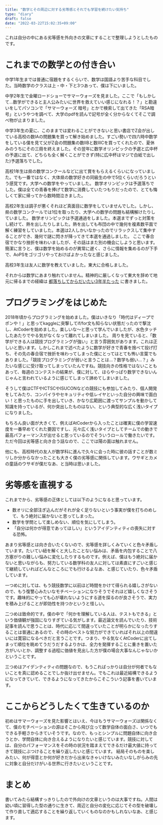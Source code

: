 ```yaml
---
title: "数学とその周辺に対する劣等感とそれでも学習を続けたい気持ち"
type: "diary"
draft: false
date: "2022-03-22T15:02:35+09:00"
---
```


これは自分の中にある劣等感を外向きの文章にすることで整理しようとしたものです。

# これまでの数学との付き合い

中学1年生までは普通に宿題をするくらいで、数学は国語より苦手な科目でした。当時数学のクラスは上・中・下と3つあって、僕は下にいました。

中学2年生で金曜ロードショーでサマーウォーズを見ました。ここで「もしかして...数学ができると主人公みたいに世界を救えていい感じになれる！？」と勘違いをしてパソコンで「サマーウォーズ 暗号」とかで検索して出てきた「RSA暗号」というやつを調べて、大学のpdfを読んで記号が全く分からなくてそこで調べ物が止まりました。

中学3年生の夏に、このままでは変わることができないと思い書店でZ会が出している高校の数IAの問題集を買って解き始めました。すごい勢いで四六時中数学をしている僕を見て父がZ会の問題集の数IIBと数IIICを買ってくれたので、夏休みのうちにその三冊を終えました。その翌年に数学オリンピックの予選と広中杯の予選に出て、どちらも全く解くことができず(特に広中杯はマジで白紙で出した)予選落ちでした。

高校1年生は県の数学コンクールなどに出て賞をもらえるくらいになっていました。でも一番ではなく、大体県の数学好きの同級生の中で5位くらいだろうという感覚です。大学への数学をやっていました。
数学オリンピックは予選落ちでした。僕は全ての青春を捧げて数学に消費していたつもりだったので、とても悔しくて家に帰ってから数時間泣きました。

高校2年生は調子が悪くそれほど真面目に数学をしていませんでした。しかし、県の数学コンクールでは1位を取ったり、大学への数学の問題も結構解けたりしていました。
数学オリンピックは予選通過をしました。本選までずっと対策をし続けて、熱を出したりしました。熱を出しても布団の中で幾何を複素数平面で解く練習をしていました。本選は2人しかいなかったのでリラックスして集中することができ、幾何で謎に閃きが降ってきて本選を通過しました。
ここで春合宿でかなり挫折を味わいましたが、その話はまた別の機会にしようと思います。簡潔に言うと、僕は数学を始めるのが異常に遅く、さらに情報を集めるのが下手で、AoPSをゴリゴリやっておけばよかったなと感じました。

高校3年生は友人に数学を教えていました。東大に合格しました。

それからは数学にあまり触れていません。精神的に厳しくなって東大を辞めて地元に帰るまでの経緯は [都落ちしてからだいたい3年半たった](https://blog.uta8a.net/diary/2021-04-23-bet) に書きました。

# プログラミングをはじめた

2018年頃からプログラミングを始めました。僕はいきなり「時代はディープでポンや！」と思ってkaggleに突撃してif/for文も知らない状態だったので撃沈し、AtCoderを始めました。楽しいな〜と思って学んでいましたが、水色タッチしたあたりでやる気がなくなって離れてしまいました。
周りを見ていると、「数学ができる人は競技プログラミングが強い」と言う雰囲気があります。これは正しいと思います。しかしこれまで述べたように数学が好きで青春を捨べて投げ打ち、その先の春合宿で挫折を味わってしまった僕にとってはとても怖い言葉でもありました。「競技プログラミングが弱いと言うことは...？数学も弱い...？」みたいな感じに受け取ってしまっていたんですね。競技向きの性格ではないこともあって、毎週のコンテストの結果が、僕に対して、ほらやっぱり数学できないんじゃんと言われているように感じてしまって諦めてしまいました。

そうして僕はCTFやICTSCやISUCONなどの競技にも参加してみたり、個人開発をしてみたり、コンパイラやセキュリティや低レイヤといった自分の興味で面白い！と思ったものに手を出していき、かなり広範囲に渡ってサンプルを動かして知識を持っているが、何か突出したものはない、という典型的な広く浅いタイプになりました。

もちろん良い面が大きくて、例えばAtCoderから入ったことは確実に僕の学習速度を一番早めてくれた要因ですし、元々広く浅いタイプとしてチームでの動きで最高パフォーマンスが出せると思っているのでそういうロールで働きたいです。ただ今回は劣等感と向き合う話なので、ここでは陽の面は触れません。

他にも、高校時代の友人が数学科に進んで久々に会った時に彼の話すことが数ミリしか分からなかったことも大きく僕の劣等感に関係しています。ウサギとカメの童話のウサギが僕だなあ、と当時は思いました。

# 劣等感を直視する

これまでから、劣等感の正体としては以下のようになると思っています。

- 数オリに全部注ぎ込んだがそれが全く足りないという事実が僕を打ちのめして、もう絶対に届かないと思ってしまった。
- 数学を学問として楽しめない、順位を気にしてしまう。
- 「自分は何かが得意であってほしい」というアイデンティティの喪失に対する恐怖。

あまり劣等感とは向き合いたくないので、劣等感を詳しくみていくと色々矛盾しています。たいてい紐を解くと大したことない悩みは、矛盾を内包することで八方塞がりの難しい悩みに変化したりするものです。例えば、僕はもう絶対に届かないと思いながらも、努力している数学科の友人に対しては素直にすごいと感じて継続していればどんなところにでも行けるよなあ、と感じていたり、色々矛盾しています。

一つめに対しては、もう競技数学に以前ほど時間をかけて得られる嬉しさがないので、もう復讐心みたいなモチベーションになりそうでそれほど嬉しくなさそうです。趣味的にやっても心が壊れないようにする道を探るのが良さそうで、実力を積み上げることが即効性を持つかというと怪しい。

二つめは致命的です。僕の中で「何かを理解している人は、テストもできる」という価値観が強固になりすぎている気がします。最近論文を読んでいたり、技術記事を読んで思うことは、時代に応じて間違っていたことが明らかになったりすることは普通にあるので、その時のベストな努力ができていればそれ以上の間違いには寛容になるべきだと言うことです。つまり、やる気なくAtCoderに出てしまって順位を眺めてうだうだするよりかは、全力を発揮することに重きを置いた方がいいとか、調整する過程に価値を見出した方が僕の場合大事なんじゃないかということです。

三つめはアイデンティティの問題なので、もうこればっかりは自分が何者でもないことを真に認めることでしか抜け出せません。でもこれは最近結構できるようになってきていて、できるようになってきたからこそこういう記事を書いています。

# ここからどうしたくて生きているのか

初めはサマーウォーズを見た影響とはいえ、今はもうサマーウォーズは関係なくて、僕のモチベーションの源はそこから飛び立って数学自体の面白さ、いつでもできる手軽さからきていそうです。なので、もっとシンプルに問題自体に向き合うとか、学問自体に向き合えるようになりたいと感じています。競技に対しては、自分のパフォーマンスをその時の状況を踏まえてできるだけ最大値に持ってきて競技にぶつけることを繰り返したいと感じています。
結局そのものを楽しみたい、何が得意とか何が好きだから出来なきゃいけないみたいなしがらみの先に対象と自分だけがいる世界に行きたいということです。

# まとめ

書いてみたら結構すっきりしたので外向けの文章というのは大事ですね。人間は幼い頃に習得した型の通りに生きて、周辺と自分の変化に応じてその型を破壊して作り直して適応することを繰り返していくものなのかもしれないなあ、と感じます。
